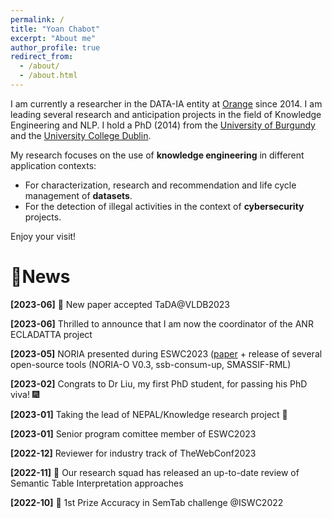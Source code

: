 ```yaml
---
permalink: /
title: "Yoan Chabot"
excerpt: "About me"
author_profile: true
redirect_from: 
  - /about/
  - /about.html
---
```


I am currently a researcher in the DATA-IA entity at [Orange](https://hellofuture.orange.com/) since 2014. 
I am leading several research and anticipation projects in the field of Knowledge Engineering and NLP.
I hold a PhD (2014) from the [University of Burgundy](http://www.ubfc.fr/) and the [University College Dublin](https://www.ucd.ie/).

My research focuses on the use of **knowledge engineering** in different application contexts:
* For characterization, research and recommendation and life cycle management of **datasets**.
* For the detection of illegal activities in the context of **cybersecurity** projects.

Enjoy your visit!

# 🚀News
**[2023-06]** 📄 New paper accepted TaDA@VLDB2023

**[2023-06]** Thrilled to announce that I am now the coordinator of the ANR ECLADATTA project

**[2023-05]** NORIA presented during ESWC2023 ([paper](./publications/html#eswc_2023_a) + release of several open-source tools (NORIA-O V0.3, ssb-consum-up, SMASSIF-RML)

**[2023-02]** Congrats to Dr Liu, my first PhD student, for passing his PhD viva! 🎆

**[2023-01]** Taking the lead of NEPAL/Knowledge research project 🧙

**[2023-01]** Senior program comittee member of ESWC2023

**[2022-12]** Reviewer for industry track of TheWebConf2023

**[2022-11]** 📕 Our research squad has released an up-to-date review of Semantic Table Interpretation approaches

**[2022-10]** 🥇 1st Prize Accuracy in SemTab challenge @ISWC2022